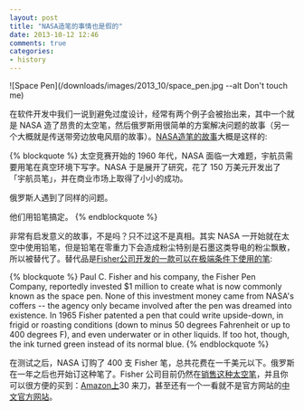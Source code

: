 ```yaml
---
layout: post
title: "NASA造笔的事情也是假的"
date: 2013-10-12 12:46
comments: true
categories:
- history
---
```



![Space Pen](/downloads/images/2013_10/space_pen.jpg --alt Don't touch me)

在软件开发中我们一说到避免过度设计，经常有两个例子会被抬出来，其中一个就是 NASA 造了昂贵的太空笔，然后俄罗斯用很简单的方案解决问题的故事（另一个大概就是传送带旁边放电风扇的故事）。[NASA造笔的故事](http://www.snopes.com/business/genius/spacepen.asp)大概是这样的:

{% blockquote %}
太空竞赛开始的 1960 年代，NASA 面临一大难题，宇航员需要用笔在真空环境下写字。NASA 于是展开了研究，花了 150 万美元开发出了「宇航员笔」，并在商业市场上取得了小小的成功。

俄罗斯人遇到了同样的问题。

他们用铅笔搞定。
{% endblockquote %}

非常有启发意义的故事，不是吗？只不过这不是真相。其实 NASA 一开始就在太空中使用铅笔，但是铅笔在零重力下会造成粉尘特别是石墨这类导电的粉尘飘散，所以被替代了。替代品是[Fisher公司开发的一款可以在极端条件下使用的笔](http://www.scientificamerican.com/article.cfm?id=fact-or-fiction-nasa-spen):


{% blockquote %}
Paul C. Fisher and his company, the Fisher Pen Company, reportedly invested $1 million to create what is now commonly known as the space pen. None of this investment money came from NASA's coffers -- the agency only became involved after the pen was dreamed into existence. In 1965 Fisher patented a pen that could write upside-down, in frigid or roasting conditions (down to minus 50 degrees Fahrenheit or up to 400 degrees F), and even underwater or in other liquids. If too hot, though, the ink turned green instead of its normal blue.
{% endblockquote %}

在测试之后，NASA 订购了 400 支 Fisher 笔，总共花费在一千美元以下。俄罗斯在一年之后也开始订这种笔了。Fisher 公司目前仍然在[销售这种太空笔](http://www.spacepen.com/originalastronautspacepen.aspx)，并且你可以很方便的买到：[Amazon上](http://www.amazon.com/exec/obidos/ASIN/B0015ZP2AC/ref=nosim/0sil8)30 来刀，甚至还有一个一看就不是官方网站的[中文官方网站](http://www.spacepen.cn/index.php)。

